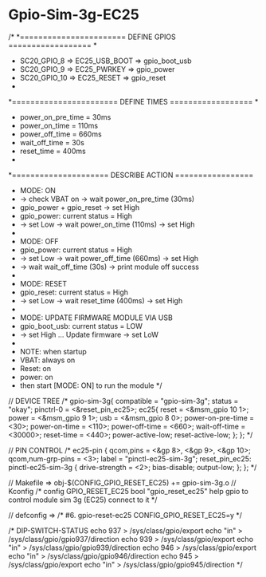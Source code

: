 # Gpio-Sim-3g-EC25
/*
*======================= DEFINE GPIOS ==================
*
* SC20_GPIO_8 => EC25_USB_BOOT => gpio_boot_usb
* SC20_GPIO_9 => EC25_PWRKEY => gpio_power
* SC20_GPIO_10 => EC25_RESET => gpio_reset
*
*======================= DEFINE TIMES ==================
*
* power_on_pre_time = 30ms
* power_on_time = 110ms
* power_off_time = 660ms
* wait_off_time = 30s
* reset_time = 400ms
*
*===================== DESCRIBE ACTION =================
* MODE: ON
*   -> check VBAT on -> wait power_on_pre_time (30ms)
*   gpio_power + gpio_reset -> set High
*   gpio_power: current status = High
*   -> set Low -> wait power_on_time (110ms) -> set High
*
* MODE: OFF
*   gpio_power: current status = High
*   -> set Low -> wait power_off_time (660ms) -> set High
*   -> wait wait_off_time (30s) -> print module off success
*
* MODE: RESET
*   gpio_reset: current status = High
*   -> set Low -> wait reset_time (400ms) -> set High
*
* MODE: UPDATE FIRMWARE MODULE VIA USB
*   gpio_boot_usb: current status = LOW
*   -> set High ... Update firmware -> set LoW
*
* NOTE: when startup
*   VBAT: always on
*   Reset: on
*   power: on
* then start [MODE: ON] to run the module
*/

// DEVICE TREE
/*
gpio-sim-3g{
    compatible = "gpio-sim-3g";
    status = "okay";
    pinctrl-0 = <&reset_pin_ec25>;
    ec25{
            reset = <&msm_gpio 10 1>;
            power = <&msm_gpio 9 1>;
            usb = <&msm_gpio 8 0>;
            power-on-pre-time = <30>;
            power-on-time = <110>;
            power-off-time = <660>;
            wait-off-time = <30000>;
            reset-time = <440>;
            power-active-low;
            reset-active-low;
    };
};
*/

// PIN CONTROL
/*
ec25-pin {
    qcom,pins = <&gp 8>, <&gp 9>, <&gp 10>;
    qcom,num-grp-pins = <3>;
    label = "pinctl-ec25-sim-3g";
    reset_pin_ec25: pinctl-ec25-sim-3g {
        drive-strength = <2>;
        bias-disable;
        output-low;
    };
};
*/

// Makefile => obj-$(CONFIG_GPIO_RESET_EC25)   += gpio-sim-3g.o
// Kconfig
/*
config GPIO_RESET_EC25
	bool "gpio_reset_ec25"
	help
	  gpio to control module sim 3g (EC25) connect to it
*/

// defconfig => 
/*
#6. gpio-reset-ec25
CONFIG_GPIO_RESET_EC25=y
*/

/* DIP-SWITCH-STATUS
echo 937 > /sys/class/gpio/export
echo "in" > /sys/class/gpio/gpio937/direction
echo 939 > /sys/class/gpio/export
echo "in" > /sys/class/gpio/gpio939/direction
echo 946 > /sys/class/gpio/export
echo "in" > /sys/class/gpio/gpio946/direction
echo 945 > /sys/class/gpio/export
echo "in" > /sys/class/gpio/gpio945/direction
*/
